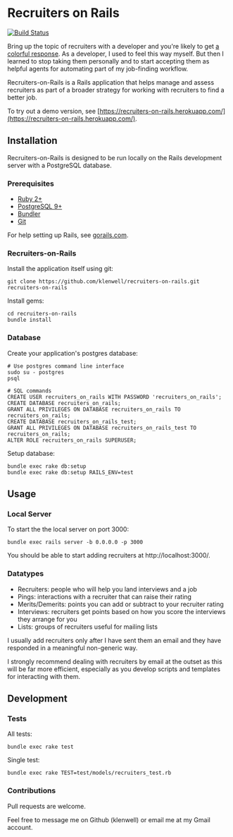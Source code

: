 # Recruiters on Rails

[![Build Status](https://travis-ci.org/klenwell/recruiters-on-rails.svg?branch=yc0bxeKN-demo-heroku)](https://travis-ci.org/klenwell/recruiters-on-rails)

Bring up the topic of recruiters with a developer and you're likely to get [a colorful
response](https://hn.algolia.com/?query=recruiters&sort=byPopularity&prefix&page=0&dateRange=all&type=story).
As a developer, I used to feel this way myself. But then I learned to stop taking them personally
and to start accepting them as helpful agents for automating part of my job-finding workflow.

Recruiters-on-Rails is a Rails application that helps manage and assess recruiters as part of
a broader strategy for working with recruiters to find a better job.

To try out a demo version, see [https://recruiters-on-rails.herokuapp.com/](https://recruiters-on-rails.herokuapp.com/).


## Installation

Recruiters-on-Rails is designed to be run locally on the Rails development server with
a PostgreSQL database.

### Prerequisites

- [Ruby 2+](https://www.ruby-lang.org/en/downloads/)
- [PostgreSQL 9+](http://www.postgresql.org/)
- [Bundler](http://bundler.io/)
- [Git](http://git-scm.com/)

For help setting up Rails, see [gorails.com](https://gorails.com/setup/).

### Recruiters-on-Rails

Install the application itself using git:

    git clone https://github.com/klenwell/recruiters-on-rails.git recruiters-on-rails

Install gems:

    cd recruiters-on-rails
    bundle install

### Database

Create your application's postgres database:

    # Use postgres command line interface
    sudo su - postgres
    psql

    # SQL commands
    CREATE USER recruiters_on_rails WITH PASSWORD 'recruiters_on_rails';
    CREATE DATABASE recruiters_on_rails;
    GRANT ALL PRIVILEGES ON DATABASE recruiters_on_rails TO recruiters_on_rails;
    CREATE DATABASE recruiters_on_rails_test;
    GRANT ALL PRIVILEGES ON DATABASE recruiters_on_rails_test TO recruiters_on_rails;
    ALTER ROLE recruiters_on_rails SUPERUSER;

Setup database:

    bundle exec rake db:setup
    bundle exec rake db:setup RAILS_ENV=test


## Usage

### Local Server

To start the the local server on port 3000:

    bundle exec rails server -b 0.0.0.0 -p 3000

You should be able to start adding recruiters at http://localhost:3000/.

### Datatypes

- Recruiters: people who will help you land interviews and a job
- Pings: interactions with a recruiter that can raise their rating
- Merits/Demerits: points you can add or subtract to your recruiter rating
- Interviews: recruiters get points based on how you score the interviews they arrange for you
- Lists: groups of recruiters useful for mailing lists

I usually add recruiters only after I have sent them an email and they have responded in a
meaningful non-generic way.

I strongly recommend dealing with recruiters by email at the outset as this will be far
more efficient, especially as you develop scripts and templates for interacting with them.


## Development

### Tests
All tests:

    bundle exec rake test

Single test:

    bundle exec rake TEST=test/models/recruiters_test.rb

### Contributions
Pull requests are welcome.

Feel free to message me on Github (klenwell) or email me at my Gmail account.
